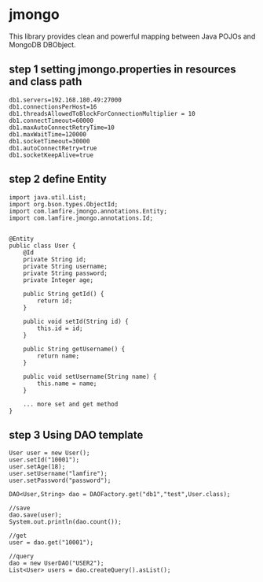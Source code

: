 jmongo
===========
This library provides clean and powerful mapping between Java POJOs and MongoDB DBObject.

step 1 setting jmongo.properties in resources and class path
-----------------------
    db1.servers=192.168.180.49:27000
    db1.connectionsPerHost=16
    db1.threadsAllowedToBlockForConnectionMultiplier = 10
    db1.connectTimeout=60000
    db1.maxAutoConnectRetryTime=10
    db1.maxWaitTime=120000
    db1.socketTimeout=30000
    db1.autoConnectRetry=true
    db1.socketKeepAlive=true


step 2 define Entity
-----------------------

    import java.util.List;
    import org.bson.types.ObjectId;
    import com.lamfire.jmongo.annotations.Entity;
    import com.lamfire.jmongo.annotations.Id;


    @Entity
    public class User {
    	@Id
    	private String id;
        private String username;
        private String password;
        private Integer age;

    	public String getId() {
    		return id;
    	}

    	public void setId(String id) {
    		this.id = id;
    	}

    	public String getUsername() {
    		return name;
    	}

    	public void setUsername(String name) {
    		this.name = name;
    	}

    	... more set and get method
    }

step 3 Using DAO template
------------------
    User user = new User();
    user.setId("10001");
    user.setAge(18);
    user.setUsername("lamfire");
    user.setPassword("password");

    DAO<User,String> dao = DAOFactory.get("db1","test",User.class);

    //save
    dao.save(user);
    System.out.println(dao.count());

    //get
    user = dao.get("10001");

    //query
    dao = new UserDAO("USER2");
    List<User> users = dao.createQuery().asList();

